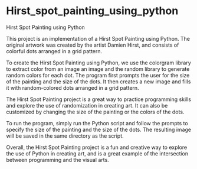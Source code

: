 # Hirst_spot_painting_using_python
Hirst Spot Painting using Python

This project is an implementation of a Hirst Spot Painting using Python. The original artwork was created by the artist Damien Hirst, and consists of colorful dots arranged in a grid pattern.

To create the Hirst Spot Painting using Python, we use the colorgram library to extract color from an image an image and the random library to generate random colors for each dot. The program first prompts the user for the size of the painting and the size of the dots. It then creates a new image and fills it with random-colored dots arranged in a grid pattern.

The Hirst Spot Painting project is a great way to practice programming skills and explore the use of randomization in creating art. It can also be customized by changing the size of the painting or the colors of the dots.

To run the program, simply run the Python script and follow the prompts to specify the size of the painting and the size of the dots. The resulting image will be saved in the same directory as the script.

Overall, the Hirst Spot Painting project is a fun and creative way to explore the use of Python in creating art, and is a great example of the intersection between programming and the visual arts.
